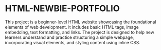 # HTML-NEWBIE-PORTFOLIO
This project is a beginner-level HTML website showcasing the foundational elements of web development. It includes basic HTML tags, image embedding, text formatting, and links. The project is designed to help new learners understand and practice structuring a simple webpage, incorporating visual elements, and styling content using inline CSS.
